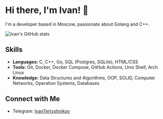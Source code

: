 # Hi there, I'm Ivan! 👋

I'm a developer based in Moscow, passionate about Golang and C++.

![Ivan's GitHub stats](https://github-readme-stats.vercel.app/api?username=10Narratives&show_icons=true&theme=radical)

## Skills

- **Languages:**  C, C++, Go, SQL (Postgres, SQLite), HTML/CSS
- **Tools:** Git, Docker, Docker Compose, GitHub Actions, Unix Shell, Arch Linux
- **Knowledge:** Data Structures and Algorithms, OOP, SOLID, Computer Networks, Operation Systems, Databases

## Connect with Me

- Telegram: [IvanTertyshnikov](https://t.me/IvanTertyshnikov)
